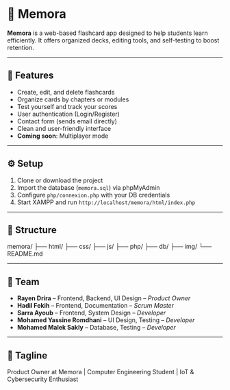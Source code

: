 # 🧠 Memora

**Memora** is a web-based flashcard app designed to help students learn efficiently. It offers organized decks, editing tools, and self-testing to boost retention.

---

## 🚀 Features

- Create, edit, and delete flashcards  
- Organize cards by chapters or modules  
- Test yourself and track your scores  
- User authentication (Login/Register)  
- Contact form (sends email directly)  
- Clean and user-friendly interface  
- **Coming soon**: Multiplayer mode

---

## ⚙️ Setup

1. Clone or download the project
2. Import the database (`memora.sql`) via phpMyAdmin
3. Configure `php/connexion.php` with your DB credentials
4. Start XAMPP and run `http://localhost/memora/html/index.php`

---

## 📁 Structure

memora/
├── html/
├── css/
├── js/
├── php/
├── db/
├── img/
└── README.md

---

## 👥 Team

- **Rayen Drira** – Frontend, Backend, UI Design – *Product Owner*  
- **Hadil Fekih** – Frontend, Documentation – *Scrum Master*  
- **Sarra Ayoub** – Frontend, System Design – *Developer*  
- **Mohamed Yassine Romdhani** – UI Design, Testing – *Developer*  
- **Mohamed Malek Sakly** – Database, Testing – *Developer*

---

## 🔖 Tagline

Product Owner at Memora | Computer Engineering Student | IoT & Cybersecurity Enthusiast
